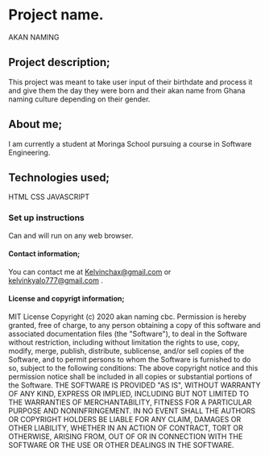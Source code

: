 # Project name.
 AKAN NAMING
## Project description;
This project was meant to take user input  of their birthdate and process it and give them the day they were born and their akan name from Ghana naming culture depending on their gender.
## About me;
I am currently a student at Moringa School pursuing a course in Software Engineering.
 ## Technologies used;
 HTML
 CSS
 JAVASCRIPT
 ### Set up instructions
 Can and will run on any web browser.
 #### Contact information;
You can contact me at Kelvinchax@gmail.com or kelvinkyalo777@gmail.com .
 #### License and copyrigt information;
 MIT License
Copyright (c) 2020 akan naming cbc.
Permission is hereby granted, free of charge, to any person obtaining a copy
of this software and associated documentation files (the "Software"), to deal
in the Software without restriction, including without limitation the rights
to use, copy, modify, merge, publish, distribute, sublicense, and/or sell
copies of the Software, and to permit persons to whom the Software is
furnished to do so, subject to the following conditions:
The above copyright notice and this permission notice shall be included in all
copies or substantial portions of the Software.
THE SOFTWARE IS PROVIDED "AS IS", WITHOUT WARRANTY OF ANY KIND, EXPRESS OR
IMPLIED, INCLUDING BUT NOT LIMITED TO THE WARRANTIES OF MERCHANTABILITY,
FITNESS FOR A PARTICULAR PURPOSE AND NONINFRINGEMENT. IN NO EVENT SHALL THE
AUTHORS OR COPYRIGHT HOLDERS BE LIABLE FOR ANY CLAIM, DAMAGES OR OTHER
LIABILITY, WHETHER IN AN ACTION OF CONTRACT, TORT OR OTHERWISE, ARISING FROM,
OUT OF OR IN CONNECTION WITH THE SOFTWARE OR THE USE OR OTHER DEALINGS IN THE
SOFTWARE.
